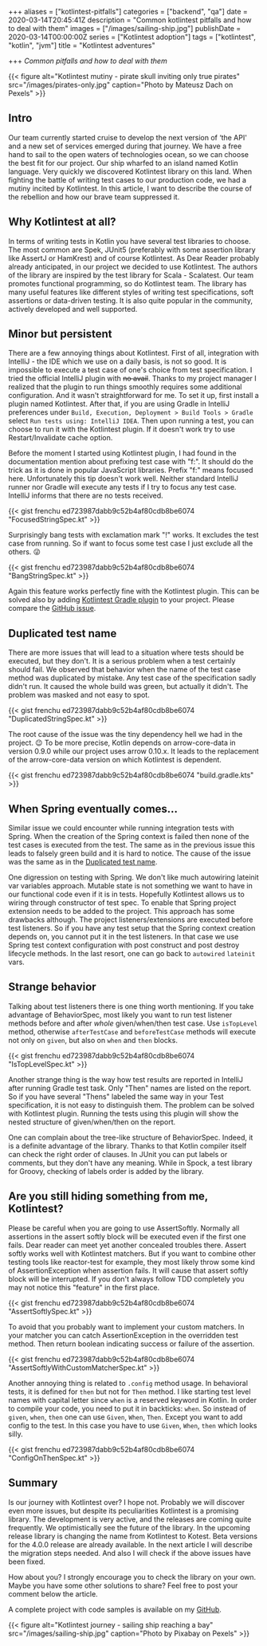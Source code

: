 +++
aliases = ["kotlintest-pitfalls"]
categories = ["backend", "qa"]
date = 2020-03-14T20:45:41Z
description = "Common kotlintest pitfalls and how to deal with them"
images = ["/images/sailing-ship.jpg"]
publishDate = 2020-03-14T00:00:00Z
series = ["Kotlintest adoption"]
tags = ["kotlintest", "kotlin", "jvm"]
title = "Kotlintest adventures"

+++
_Common pitfalls and how to deal with them_

{{< figure alt="Kotlintest mutiny - pirate skull inviting only true pirates" src="/images/pirates-only.jpg" caption="Photo by Mateusz Dach on Pexels" >}}

## Intro

Our team currently started cruise to develop the next version of ‘the API' and a new set of services emerged during that journey. We have a free hand to sail to the open waters of technologies ocean, so we can choose the best fit for our project. Our ship wharfed to an island named Kotlin language. Very quickly we discovered Kotlintest library on this land. When fighting the battle of writing test cases to our production code, we had a mutiny incited by Kotlintest. In this article, I want to describe the course of the rebellion and how our brave team suppressed it.

## Why Kotlintest at all?

In terms of writing tests in Kotlin you have several test libraries to choose. The most common are Spek, JUnit5 (preferably with some assertion library like AssertJ or HamKrest) and of course Kotlintest. As Dear Reader probably already anticipated, in our project we decided to use Kotlintest. The authors of the library are inspired by the test library for Scala - Scalatest. Our team promotes functional programming, so do Kotlintest team. The library has many useful features like different styles of writing test specifications, soft assertions or data-driven testing. It is also quite popular in the community, actively developed and well supported.

## Minor but persistent

There are a few annoying things about Kotlintest. First of all, integration with IntelliJ - the IDE which we use on a daily basis, is not so good. It is impossible to execute a test case of one's choice from test specification. I tried the official IntelliJ plugin with ~~no avail~~. Thanks to my project manager I realized that the plugin to run things smoothly requires some additional configuration. And it wasn't straightforward for me. To set it up, first install a plugin named Kotlintest. After that, if you are using Gradle in IntelliJ preferences under `Build, Execution, Deployment > Build Tools > Gradle` select `Run tests using: IntelliJ IDEA`. Then upon running a test, you can choose to run it with the Kotlintest plugin. If it doesn't work try to use Restart/Invalidate cache option.

Before the moment I started using Kotlintest plugin, I had found in the documentation mention about prefixing test case with "f:". It should do the trick as it is done in popular JavaScript libraries. Prefix "f:" means focused here. Unfortunately this tip doesn't work well. Neither standard IntelliJ runner nor Gradle will execute any tests if I try to focus any test case. IntelliJ informs that there are no tests received.

{{< gist frenchu ed723987dabb9c52b4af80cdb8be6074 "FocusedStringSpec.kt" >}}

Surprisingly bang tests with exclamation mark "!" works. It excludes the test case from running. So if want to focus some test case I just exclude all the others. :stuck_out_tongue_winking_eye:

{{< gist frenchu ed723987dabb9c52b4af80cdb8be6074 "BangStringSpec.kt" >}}

Again this feature works perfectly fine with the Kotlintest plugin. This can be solved also by adding [Kotlintest Gradle plugin](https://plugins.gradle.org/plugin/io.kotlintest) to your project. Please compare the [GitHub issue](https://github.com/kotest/kotest/issues/605).

## Duplicated test name

There are more issues that will lead to a situation where tests should be executed, but they don't. It is a serious problem when a test certainly should fail. We observed that behavior when the name of the test case method was duplicated by mistake. Any test case of the specification sadly didn't run. It caused the whole build was green, but actually it didn't. The problem was masked and not easy to spot.

{{< gist frenchu ed723987dabb9c52b4af80cdb8be6074 "DuplicatedStringSpec.kt" >}}

The root cause of the issue was the tiny dependency hell we had in the project. :wink: To be more precise, Kotlin depends on arrow-core-data in version 0.9.0 while our project uses arrow 0.10.x. It leads to the replacement of the arrow-core-data version on which Kotlintest is dependent.

{{< gist frenchu ed723987dabb9c52b4af80cdb8be6074 "build.gradle.kts" >}}

## When Spring eventually comes...

Similar issue we could encounter while running integration tests with Spring. When the creation of the Spring context is failed then none of the test cases is executed from the test. The same as in the previous issue this leads to falsely green build and it is hard to notice. The cause of the issue was the same as in the [Duplicated test name](#duplicated-test-name).

One digression on testing with Spring. We don't like much autowiring lateinit var variables approach. Mutable state is not something we want to have in our functional code even if it is in tests. Hopefully Kotlintest allows us to wiring through constructor of test spec. To enable that Spring project extension needs to be added to the project. This approach has some drawbacks although. The project listeners/extensions are executed before test listeners. So if you have any test setup that the Spring context creation depends on, you cannot put it in the test listeners. In that case we use Spring test context configuration with post construct and post destroy lifecycle methods. In the last resort, one can go back to `autowired` `lateinit` vars.

## Strange behavior

Talking about test listeners there is one thing worth mentioning. If you take advantage of BehaviorSpec, most likely you want to run test listener methods before and after _whole_ given/when/then test case. Use `isTopLevel` method, otherwise `afterTestCase` and `beforeTestCase` methods will execute not only on `given`, but also on `when` and `then` blocks.

{{< gist frenchu ed723987dabb9c52b4af80cdb8be6074 "IsTopLevelSpec.kt" >}}

Another strange thing is the way how test results are reported in IntelliJ after running Gradle test task. Only "Then" names are listed on the report. So if you have several "Thens" labeled the same way in your Test specification, it is not easy to distinguish them. The problem can be solved with Kotlintest plugin. Running the tests using this plugin will show the nested structure of given/when/then on the report.

One can complain about the tree-like structure of BehaviorSpec. Indeed, it is a definite advantage of the library. Thanks to that Kotlin compiler itself can check the right order of clauses. In JUnit you can put labels or comments, but they don't have any meaning. While in Spock, a test library for Groovy, checking of labels order is added by the library.

## Are you still hiding something from me, Kotlintest?

Please be careful when you are going to use AssertSoftly. Normally all assertions in the assert softly block will be executed even if the first one fails. Dear reader can meet yet another concealed troubles there. Assert softly works well with Kotlintest matchers. But if you want to combine other testing tools like reactor-test for example, they most likely throw some kind of AssertionException when assertion fails. It will cause that assert softly block will be interrupted. If you don't always follow TDD completely you may not notice this "feature" in the first place.

{{< gist frenchu ed723987dabb9c52b4af80cdb8be6074 "AssertSoftlySpec.kt" >}}

To avoid that you probably want to implement your custom matchers. In your matcher you can catch AssertionException in the overridden test method. Then return boolean indicating success or failure of the assertion.

{{< gist frenchu ed723987dabb9c52b4af80cdb8be6074 "AssertSoftlyWithCustomMatcherSpec.kt" >}}

Another annoying thing is related to `.config` method usage. In behavioral tests, it is defined for `then` but not for `Then` method. I like starting test level names with capital letter since `when` is a reserved keyword in Kotlin. In order to compile your code, you need to put it in backticks: ``when``. So instead of `given`, ``when``, `then` one can use `Given`, `When`, `Then`. Except you want to add config to the test. In this case you have to use `Given`, `When`, `then` which looks silly.

{{< gist frenchu ed723987dabb9c52b4af80cdb8be6074 "ConfigOnThenSpec.kt" >}}

## Summary

Is our journey with Kotlintest over? I hope not. Probably we will discover even more issues, but despite its peculiarities Kotlintest is a promising library. The development is very active, and the releases are coming quite frequently. We optimistically see the future of the library. In the upcoming release library is changing the name from Kotlintest to Kotest. Beta versions for the 4.0.0 release are already available. In the next article I will describe the migration steps needed. And also I will check if the above issues have been fixed.

How about you? I strongly encourage you to check the library on your own. Maybe you have some other solutions to share? Feel free to post your comment below the article.

A complete project with code samples is available on my [GitHub](https://github.com/frenchu/kotlintest-pitfalls).

{{< figure alt="Kotlintest journey - sailing ship reaching a bay" src="/images/sailing-ship.jpg" caption="Photo by Pixabay on Pexels" >}}